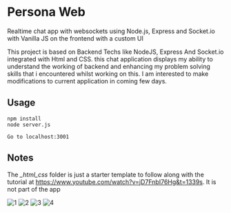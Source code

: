 # Persona Web
Realtime chat app with websockets using Node.js, Express and Socket.io with Vanilla JS on the frontend with a custom UI

This project is based on Backend Techs like NodeJS, Express And Socket.io integrated with Html and CSS. 
this chat application displays my ability to understand the working of backend and enhancing my problem solving skills that i encountered whilst working on this. I am interested to make modifications to current application in coming few days.

## Usage
```
npm install
node server.js

Go to localhost:3001
```

## Notes
The *_html_css* folder is just a starter template to follow along with the tutorial at https://www.youtube.com/watch?v=jD7FnbI76Hg&t=1339s. It is not part of the app

![1](https://github.com/ahannan08/Persona/assets/117447452/9bf90c0e-8f5d-45ea-a49b-10e88fe23113)
![2](https://github.com/ahannan08/Persona/assets/117447452/ca6cb451-e999-49c7-a00a-85c82b4b2da2)
![3](https://github.com/ahannan08/Persona/assets/117447452/e3f3e71a-5c0b-4b31-9a14-ccb4c3f8b260)
![4](https://github.com/ahannan08/Persona/assets/117447452/778bd410-e21f-428b-8cc8-7a80ce5e3dcc)





